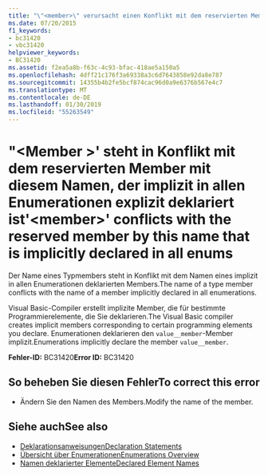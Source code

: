 ```yaml
---
title: "\"<member>\" verursacht einen Konflikt mit dem reservierten Member mit diesem Namen, der implizit in allen Enumerationen explizit deklariert ist"
ms.date: 07/20/2015
f1_keywords:
- bc31420
- vbc31420
helpviewer_keywords:
- BC31420
ms.assetid: f2ea5a8b-f63c-4c93-bfac-418ae5a150a5
ms.openlocfilehash: 4dff21c176f3a69338a3c6d7643858e92da8e787
ms.sourcegitcommit: 14355b4b2fe5bcf874cac96d0a9e6376b567e4c7
ms.translationtype: MT
ms.contentlocale: de-DE
ms.lasthandoff: 01/30/2019
ms.locfileid: "55263549"
---
```

# <a name="member-conflicts-with-the-reserved-member-by-this-name-that-is-implicitly-declared-in-all-enums"></a><span data-ttu-id="9cd9b-102">"\<Member >' steht in Konflikt mit dem reservierten Member mit diesem Namen, der implizit in allen Enumerationen explizit deklariert ist</span><span class="sxs-lookup"><span data-stu-id="9cd9b-102">'\<member>' conflicts with the reserved member by this name that is implicitly declared in all enums</span></span>
<span data-ttu-id="9cd9b-103">Der Name eines Typmembers steht in Konflikt mit dem Namen eines implizit in allen Enumerationen deklarierten Members.</span><span class="sxs-lookup"><span data-stu-id="9cd9b-103">The name of a type member conflicts with the name of a member implicitly declared in all enumerations.</span></span>  
  
 <span data-ttu-id="9cd9b-104">Visual Basic-Compiler erstellt implizite Member, die für bestimmte Programmierelemente, die Sie deklarieren.</span><span class="sxs-lookup"><span data-stu-id="9cd9b-104">The Visual Basic compiler creates implicit members corresponding to certain programming elements you declare.</span></span> <span data-ttu-id="9cd9b-105">Enumerationen deklarieren den `value__member`-Member implizit.</span><span class="sxs-lookup"><span data-stu-id="9cd9b-105">Enumerations implicitly declare the member `value__member`.</span></span>  
  
 <span data-ttu-id="9cd9b-106">**Fehler-ID:** BC31420</span><span class="sxs-lookup"><span data-stu-id="9cd9b-106">**Error ID:** BC31420</span></span>  
  
## <a name="to-correct-this-error"></a><span data-ttu-id="9cd9b-107">So beheben Sie diesen Fehler</span><span class="sxs-lookup"><span data-stu-id="9cd9b-107">To correct this error</span></span>  
  
-   <span data-ttu-id="9cd9b-108">Ändern Sie den Namen des Members.</span><span class="sxs-lookup"><span data-stu-id="9cd9b-108">Modify the name of the member.</span></span>  
  
## <a name="see-also"></a><span data-ttu-id="9cd9b-109">Siehe auch</span><span class="sxs-lookup"><span data-stu-id="9cd9b-109">See also</span></span>
- [<span data-ttu-id="9cd9b-110">Deklarationsanweisungen</span><span class="sxs-lookup"><span data-stu-id="9cd9b-110">Declaration Statements</span></span>](~/docs/visual-basic/programming-guide/language-features/statements.md#declaration-statements)
- [<span data-ttu-id="9cd9b-111">Übersicht über Enumerationen</span><span class="sxs-lookup"><span data-stu-id="9cd9b-111">Enumerations Overview</span></span>](../../visual-basic/programming-guide/language-features/constants-enums/enumerations-overview.md)
- [<span data-ttu-id="9cd9b-112">Namen deklarierter Elemente</span><span class="sxs-lookup"><span data-stu-id="9cd9b-112">Declared Element Names</span></span>](../../visual-basic/programming-guide/language-features/declared-elements/declared-element-names.md)

